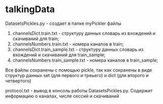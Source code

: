 # talkingData
DatasetsPickles.py - создает в папке myPickler файлы
1. channelsDict.train.txt - структуру данных словарь из вхождений и скачиваний для train;
2. channelsNumbers.train.txt - номера каналов в train;
3. channelsDict.train_sample.txt - структуру данных словарь из вхождений и скачиваний для train_sample;
4. channelsNumbers.train_sample.txt - номера каналов в train_sample;

Все файлы сохранены с помощью pickle, так как сохранены в виде структур данных set (для первого и треьего) и dict (для второго и четвертого) 

protocol.txt - вывод в консоль работы DatasetsPickles.py. Содержит информацию о каналах, числе сессий и скачиваний

